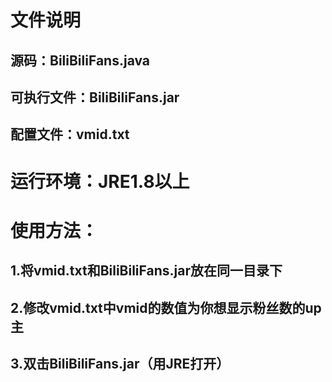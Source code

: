 # 文件说明
## 源码：BiliBiliFans.java
## 可执行文件：BiliBiliFans.jar
## 配置文件：vmid.txt

# 运行环境：JRE1.8以上

# 使用方法：
## 1.将vmid.txt和BiliBiliFans.jar放在同一目录下
## 2.修改vmid.txt中vmid的数值为你想显示粉丝数的up主
## 3.双击BiliBiliFans.jar（用JRE打开）
